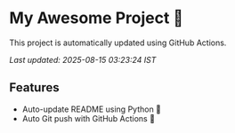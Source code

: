 # My Awesome Project 🚀

This project is automatically updated using GitHub Actions.

_Last updated: 2025-08-15 03:23:24 IST_

## Features
- Auto-update README using Python 🐍
- Auto Git push with GitHub Actions 🤖
